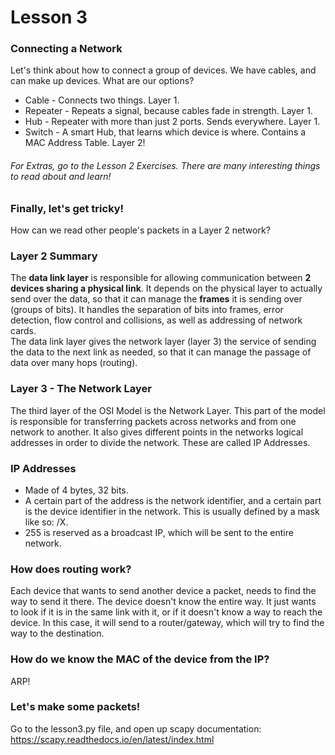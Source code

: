 # Lesson 3

### Connecting a Network
Let's think about how to connect a group of devices. We have cables, and can make up devices. What are our options?

* Cable - Connects two things. Layer 1.
* Repeater - Repeats a signal, because cables fade in strength. Layer 1.
* Hub - Repeater with more than just 2 ports. Sends everywhere. Layer 1.
* Switch - A smart Hub, that learns which device is where. Contains a MAC Address Table. Layer 2!

<h6> For Extras, go to the Lesson 2 Exercises. There are many interesting things to read about and learn!</h6>

### Finally, let's get tricky!
How can we read other people's packets in a Layer 2 network?

### Layer 2 Summary
The **data link layer** is responsible for allowing communication between **2 devices sharing a physical link**. 
It depends on the physical layer to actually send over the data, so that it can manage the **frames** it is sending over (groups of bits).
It handles the separation of bits into frames, error detection, flow control and collisions, as well as addressing of network cards.<br>
The data link layer gives the network layer (layer 3) the service of sending the data to the next link as needed, so that it can manage the passage of data over many hops (routing).

### Layer 3 - The Network Layer
The third layer of the OSI Model is the Network Layer. This part of the model is responsible for transferring packets across networks and from one network to another.
It also gives different points in the networks logical addresses in order to divide the network. These are called IP Addresses.

### IP Addresses
* Made of 4 bytes, 32 bits.
* A certain part of the address is the network identifier, and a certain part is the device identifier in the network. This is usually defined by a mask like so: /X. 
* 255 is reserved as a broadcast IP, which will be sent to the entire network. 

### How does routing work?
Each device that wants to send another device a packet, needs to find the way to send it there. The device doesn't know the entire way. It just wants to look if it is in the same link with it, or if it doesn't know a way to reach the device.
In this case, it will send to a router/gateway, which will try to find the way to the destination.

### How do we know the MAC of the device from the IP?
ARP!

### Let's make some packets!
Go to the lesson3.py file, and open up scapy documentation: https://scapy.readthedocs.io/en/latest/index.html